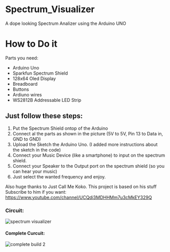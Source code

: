 # Spectrum_Visualizer
A dope looking Spectrum Analizer using the Arduino UNO
# How to Do it
Parts you need:
* Arduino Uno
* Sparkfun Spectrum Shield
* 128x64 Oled Display
* Breadboard
* Buttons
* Ardiuno wires
* WS2812B Addressable LED Strip

## Just follow these steps:
1. Put the Spectrum Shield ontop of the Arduino
2. Connect al the parts as shown in the picture (5V to 5V, Pin 13 to Data in, GND to GND)
3. Upload the Sketch the Arduino Uno. (I added more instructions about the sketch in the code)
4. Connect your Music Device (like a smartphone) to input on the spectrum shield.
5. Connect your Speaker to the Output port on the spectrum shield (so you can hear your music)
6. Just select the wanted frequency and enjoy.

Also huge thanks to Just Call Me Koko. This project is based on his stuff
Subscribe to him if you want: https://www.youtube.com/channel/UCQdi3MDHHMm7u3cMkEY329Q

### Circuit:
![spectrum visualizer](https://user-images.githubusercontent.com/46902616/51494418-e2563800-1db8-11e9-8da7-0b7f9ca24033.PNG)

#### Complete Curcuit:
![complete build 2](https://user-images.githubusercontent.com/46902616/51494527-319c6880-1db9-11e9-9a52-4e962b5fdaa4.jpg)
